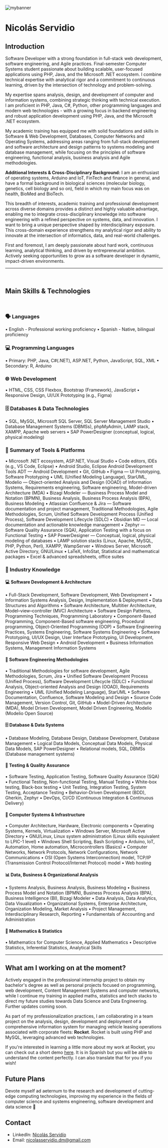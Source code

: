 ![mybanner](https://github.com/user-attachments/assets/f811b051-9444-4364-a82f-9df5cd2ee5e4)

# Nicolás Servidio

## Introduction

Software Developer with a strong foundation in full-stack web development, software engineering, and Agile practices. Final-semester Computer Systems student passionate about building scalable, user-focused applications using PHP, Java, and the Microsoft .NET ecosystem. I combine technical expertise with analytical rigor and a commitment to continuous learning, driven by the intersection of technology and problem-solving.

My expertise spans analysis, design, and development of computer and information systems, combining strategic thinking with technical execution. I am proficient in PHP, Java, C#, Python, other programming languages and modern web technologies - with a growing focus in backend engineering and robust application development using PHP, Java, and the Microsoft .NET ecosystem.

My academic training has equipped me with solid foundations and skills in Software & Web Development, Databases, Computer Networks and Operating Systems, addressing areas ranging from full-stack development and software architecture and design patterns to systems modeling and database management, while focusing on the principles of software engineering, functional analysis, business analysis and Agile methodologies.

**Additional Interests & Cross-Disciplinary Background:** I am an enthusiast of operating systems, Arduino and IoT, FinTech and finance in general, and have a formal background in biological sciences (molecular biology, genetics, cell biology and so on), field in which my main focus was on health, BioMed and BioTech.

This breadth of interests, academic training and professional development across diverse domains provides a distinct and highly valuable advantage, enabling me to integrate cross-disciplinary knowledge into software engineering with a refined perspective on systems, data, and innovation. I want to bring a unique perspective shaped by interdisciplinary exposure. This cross-domain experience strengthens my analytical rigor and ability to innovate at the intersection of informatics, data, and real-world challenges.

First and foremost, I am deeply passionate about hard work, continuous learning, analytical thinking, and driven by entrepreneurial ambition. Actively seeking opportunities to grow as a software developer in dynamic, impact-driven environments.

---

<br>

## Main Skills & Technologies

<br>

### 🗣️ Languages

• English - Professional working proficiency
• Spanish - Native, bilingual proficiency

### 💻 Programming Languages

• Primary: PHP, Java, C#(.NET), ASP.NET, Python, JavaScript, SQL, XML
• Secondary: R, Arduino

### 🌐 Web Development

• HTML, CSS, CSS Flexbox, Bootstrap (Framework), JavaScript
• Responsive Design, UI/UX Prototyping (e.g., Figma)

### 🗄️ Databases & Data Technologies

• SQL, MySQL, Microsoft SQL Server, SQL Server Management Studio
• Database Management Systems (DBMSs), phpMyAdmin, LAMP stack, XAMPP, Apache web servers
• SAP PowerDesigner (conceptual, logical, physical modeling)

### 🧰 Summary of Tools & Platforms

• Microsoft .NET ecosystem, ASP.NET, Visual Studio
• Code editors, IDEs (e.g., VS Code, Eclipse)
• Android Studio, Eclipse Android Development Tools ADT — Android Development
• Git, GitHub
• Figma — UI Prototyping, Software Prototyping
• UML (Unified Modeling Language), StarUML, Modelio — Object-oriented Analysis and Design (OOAD) of Information Systems, Requirements engineering, Software engineering, Model-driven Architecture (MDA)
• Bizagi Modeler — Business Process Model and Notation (BPMN), Business Analysis, Business Process Analysis (BPA), Business Modeling
• Atlassian Confluence & Jira — Software documentation and project management, Traditional Methodologies, Agile Methodologies, Scrum, Unified Software Development Process (Unified Process), Software Development Lifecycle (SDLC)
• Obsidian MD — Local documentation and actionable knowledge management
• Zephyr — Software Quality Assurance (SQA), Application Testing with a focus on Functional Testing
• SAP PowerDesigner — Conceptual, logical, physical modeling of databases
• LAMP solution stacks (Linux, Apache, MySQL, PHP, Python, Perl), XAMPP, WampServer
• Windows Server, Microsoft Active Directory, GNU/Linux
• LaTeX, InfoStat, Statistical and mathematical packages
• Excel & advanced spreadsheets, office suites

### 🧠 Industry Knowledge

#### 💻 Software Development & Architecture

• Full-Stack Development, Software Development, Web Development
• Information Systems Analysis, Design, Implementation & Deployment
• Data Structures and Algorithms
• Software Architecture, Multitier Architecture, Model–view–controller (MVC) Architecture
• Software Design Patterns, Programming Techniques, Programming Laboratory
• Component-Based Programming, Component-Based software engineering, Procedural programming, Object-Oriented Programming (OOP)
• Software Engineering Practices, Systems Engineering, Software Systems Engineering
• Software Prototyping, UI/UX Design, User Interface Prototyping, UI Development, Responsive Web Design
• Android Development
• Business Information Systems, Management Information Systems

#### 🧪 Software Engineering Methodologies

• Traditional Methodologies for software development, Agile Methodologies, Scrum, Jira
• Unified Software Development Process (Unified Process), Software Development Lifecycle (SDLC)
• Functional Analysis, Object-oriented Analysis and Design (OOAD), Requirements Engineering
• UML (Unified Modeling Language), StarUML
• Software Documentation, Confluence, Software Modeling and Design
• Source Code Management, Version Control, Git, GitHub
• Model-Driven Architecture (MDA), Model Driven Development, Model Driven Engineering, Modelio (Modelio Open Source)

#### 🗄️ Database & Data Systems

• Database Modeling, Database Design, Database Development, Database Management
• Logical Data Models, Conceptual Data Models, Physical Data Models, SAP PowerDesigner
• Relational models, SQL, DBMSs (Database management systems)

#### 🧪 Testing & Quality Assurance

• Software Testing, Application Testing, Software Quality Assurance (SQA)
• Functional Testing, Non-functional Testing, Manual Testing
• White-box testing, Black-box testing
• Unit Testing, Integration Testing, System Testing, Acceptance Testing
• Behavior-Driven Development (BDD), Gherkin, Zephyr
• DevOps, CI/CD (Continuous Integration & Continuous Delivery)

#### 🧬 Computer Systems & Infrastructure

• Computer Architecture, Hardware, Electronic components
• Operating Systems, Kernels, Virtualization
• Windows Server, Microsoft Active Directory
• GNU/Linux, Linux system administration (Linux skills equivalent to LPIC-1 level)
• Windows Shell Scripting, Bash Scripting
• Arduino, IoT, Automation, Home automation, Microcontrollers (Basics)
• Computer Networks, Network Protocols, Network Configurations, Network Communications
• OSI (Open Systems Interconnection) model, TCP/IP (Transmission Control Protocol/Internet Protocol) model
• Web hosting

#### 📊 Data, Business & Organizational Analysis

• Systems Analysis, Business Analysis, Business Modeling
• Business Process Model and Notation (BPMN), Business Process Analysis (BPA), Business Intelligence (BI), Bizagi Modeler
• Data Analysis, Data Analytics, Data Visualization
• Organizational Systems, Enterprise Architecture, Organization Modeling, Market Analysis
• Project Management, Interdisciplinary Research, Reporting
• Fundamentals of Accounting and Administration

#### 📐 Mathematics & Statistics

• Mathematics for Computer Science, Applied Mathematics
• Descriptive Statistics, Inferential Statistics, Analytical Skills

---

## What am I working on at the moment?

Actively engaged in the professional internship project to obtain my bachelor's degree as well as personal projects focused on programming, web development, Content Management Systems and computer networks, while I continue my training in applied maths, statistics and tech stacks to direct my future studies towards Data Science and Data Engineering. Further updates coming soon.

As part of my professionalization practices, I am collaborating in a team project on the analysis, design, development and deployment of a comprehensive information system for managing vehicle leasing operations associated with corporate fleets: **Rocket**. Rocket is built using PHP and MySQL, leveraging advanced web technologies. 

If you're interested in learning a little more about my work at Rocket, you can check out a short demo [here](https://www.youtube.com/watch?v=l7q7Fa-jCQA&ab_channel=Nicol%C3%A1sServid%C3%ADo). It is in Spanish but you will be able to understand the content perfectly. I can also translate that for you if you wish!

## Future Plans

Devote myself ad aeternum to the research and development of cutting-edge computing technologies, improving my experience in the fields of computer science and systems engineering, software development and data science 👾

## Contact

- LinkedIn: [Nicolás Servidío](https://www.linkedin.com/in/nicolas-servidio-del-monte/) 
- Email: [nicolasservidio.dm@gmail.com](mailto:nicolasservidio.dm@gmail.com)

<!--
**nicolasservidio/nicolasservidio** is a ✨ _special_ ✨ repository because its `README.md` (this file) appears on your GitHub profile.

Here are some ideas to get you started:

- 🔭 I’m currently working on ...
- 🌱 I’m currently learning ...
- 👯 I’m looking to collaborate on ...
- 🤔 I’m looking for help with ...
- 💬 Ask me about ...
- 📫 How to reach me: ...
- 😄 Pronouns: ...
- ⚡ Fun fact: ...
-->
